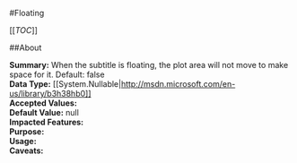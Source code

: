 #Floating

[[_TOC_]]

##About

**Summary:**  When the subtitle is floating, the plot area will not move to make space for it. Default: false   
**Data Type:** [[System.Nullable|http://msdn.microsoft.com/en-us/library/b3h38hb0]]  
**Accepted Values:**   
**Default Value:** null  
**Impacted Features:**   
**Purpose:**   
**Usage:**   
**Caveats:**   

